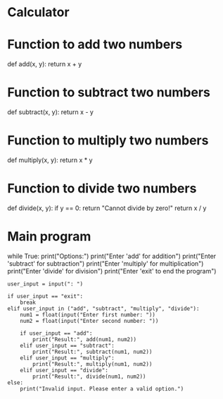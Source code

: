# Calculator
# Function to add two numbers
def add(x, y):
    return x + y

# Function to subtract two numbers
def subtract(x, y):
    return x - y

# Function to multiply two numbers
def multiply(x, y):
    return x * y

# Function to divide two numbers
def divide(x, y):
    if y == 0:
        return "Cannot divide by zero!"
    return x / y

# Main program
while True:
    print("Options:")
    print("Enter 'add' for addition")
    print("Enter 'subtract' for subtraction")
    print("Enter 'multiply' for multiplication")
    print("Enter 'divide' for division")
    print("Enter 'exit' to end the program")

    user_input = input(": ")

    if user_input == "exit":
        break
    elif user_input in ("add", "subtract", "multiply", "divide"):
        num1 = float(input("Enter first number: "))
        num2 = float(input("Enter second number: "))

        if user_input == "add":
            print("Result:", add(num1, num2))
        elif user_input == "subtract":
            print("Result:", subtract(num1, num2))
        elif user_input == "multiply":
            print("Result:", multiply(num1, num2))
        elif user_input == "divide":
            print("Result:", divide(num1, num2))
    else:
        print("Invalid input. Please enter a valid option.")
